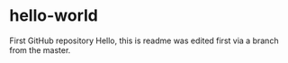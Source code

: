 # hello-world
First GitHub repository
Hello, this is readme was edited first via a branch from the master.
